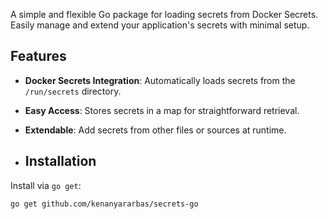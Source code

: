 A simple and flexible Go package for loading secrets from Docker Secrets. Easily manage and extend your application's secrets with minimal setup.

## Features

- **Docker Secrets Integration**: Automatically loads secrets from the `/run/secrets` directory.
- **Easy Access**: Stores secrets in a map for straightforward retrieval.
- **Extendable**: Add secrets from other files or sources at runtime.

- ## Installation

Install via `go get`:

```bash
go get github.com/kenanyararbas/secrets-go
